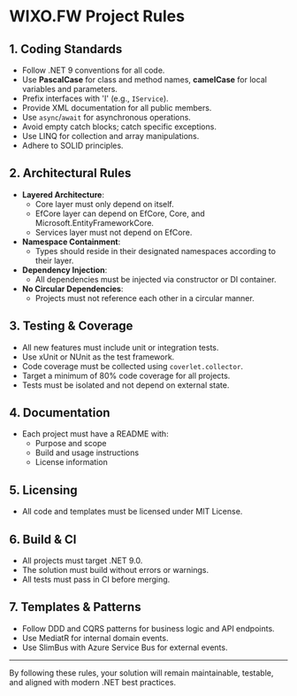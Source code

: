 # WIXO.FW Project Rules

## 1. Coding Standards
- Follow .NET 9 conventions for all code.
- Use **PascalCase** for class and method names, **camelCase** for local variables and parameters.
- Prefix interfaces with 'I' (e.g., `IService`).
- Provide XML documentation for all public members.
- Use `async`/`await` for asynchronous operations.
- Avoid empty catch blocks; catch specific exceptions.
- Use LINQ for collection and array manipulations.
- Adhere to SOLID principles.

## 2. Architectural Rules
- **Layered Architecture**:
  - Core layer must only depend on itself.
  - EfCore layer can depend on EfCore, Core, and Microsoft.EntityFrameworkCore.
  - Services layer must not depend on EfCore.
- **Namespace Containment**:
  - Types should reside in their designated namespaces according to their layer.
- **Dependency Injection**:
  - All dependencies must be injected via constructor or DI container.
- **No Circular Dependencies**:
  - Projects must not reference each other in a circular manner.

## 3. Testing & Coverage
- All new features must include unit or integration tests.
- Use xUnit or NUnit as the test framework.
- Code coverage must be collected using `coverlet.collector`.
- Target a minimum of 80% code coverage for all projects.
- Tests must be isolated and not depend on external state.

## 4. Documentation
- Each project must have a README with:
  - Purpose and scope
  - Build and usage instructions
  - License information

## 5. Licensing
- All code and templates must be licensed under MIT License.

## 6. Build & CI
- All projects must target .NET 9.0.
- The solution must build without errors or warnings.
- All tests must pass in CI before merging.

## 7. Templates & Patterns
- Follow DDD and CQRS patterns for business logic and API endpoints.
- Use MediatR for internal domain events.
- Use SlimBus with Azure Service Bus for external events.

---

By following these rules, your solution will remain maintainable, testable, and aligned with modern .NET best practices.